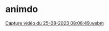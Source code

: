 # animdo

[Capture vidéo du 25-08-2023 08:08:49.webm](https://github.com/sudo-001/animdo/assets/81199537/a0653d88-e080-47bd-b509-9607ff5587fa)

